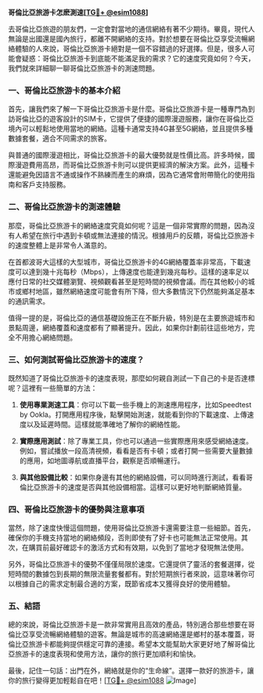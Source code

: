 **哥倫比亞旅游卡怎麽測速[[TG💪+ @esim1088](https://t.me/s/esim1088)]**

去哥倫比亞旅遊的朋友們，一定會對當地的通信網絡有著不少期待。畢竟，現代人無論是出國還是國內旅行，都離不開網絡的支持。對於想要在哥倫比亞享受流暢網絡體驗的人來說，哥倫比亞旅游卡絕對是一個不容錯過的好選擇。但是，很多人可能會疑惑：哥倫比亞旅游卡到底能不能滿足我的需求？它的速度究竟如何？今天，我們就來詳細聊一聊哥倫比亞旅游卡的測速問題。

### 一、哥倫比亞旅游卡的基本介紹

首先，讓我們來了解一下哥倫比亞旅游卡是什麼。哥倫比亞旅游卡是一種專門為到訪哥倫比亞的遊客設計的SIM卡，它提供了便捷的國際漫遊服務，讓你在哥倫比亞境內可以輕鬆地使用當地的網絡。這種卡通常支持4G甚至5G網絡，並且提供多種數據套餐，適合不同需求的旅客。

與普通的國際漫遊相比，哥倫比亞旅游卡的最大優勢就是性價比高。許多時候，國際漫遊費用高昂，而哥倫比亞旅游卡則可以提供更經濟的解決方案。此外，這種卡還能避免因語言不通或操作不熟練而產生的麻煩，因為它通常會附帶簡化的使用指南和客戶支持服務。

### 二、哥倫比亞旅游卡的測速體驗

那麼，哥倫比亞旅游卡的網絡速度究竟如何呢？這是一個非常實際的問題，因為沒有人希望在旅行中遇到卡頓或無法連接的情況。根據用戶的反饋，哥倫比亞旅游卡的速度整體上是非常令人滿意的。

在首都波哥大這樣的大型城市，哥倫比亞旅游卡的4G網絡覆蓋率非常高，下載速度可以達到幾十兆每秒（Mbps），上傳速度也能達到幾兆每秒。這樣的速率足以應付日常的社交媒體瀏覽、視頻觀看甚至是短時間的視頻會議。而在其他較小的城市或鄉村地區，雖然網絡速度可能會有所下降，但大多數情況下仍然能夠滿足基本的通訊需求。

值得一提的是，哥倫比亞的通信基礎設施正在不斷升級，特別是在主要旅遊城市和景點周邊，網絡覆蓋和速度都有了顯著提升。因此，如果你計劃前往這些地方，完全不用擔心網絡問題。

### 三、如何測試哥倫比亞旅游卡的速度？

既然知道了哥倫比亞旅游卡的速度表現，那麼如何親自測試一下自己的卡是否達標呢？這裡有一些簡單的方法：

1. **使用專業測速工具**：你可以下載一些手機上的測速應用程序，比如Speedtest by Ookla。打開應用程序後，點擊開始測速，就能看到你的下載速度、上傳速度以及延遲時間。這樣就能準確地了解你的網絡性能。

2. **實際應用測試**：除了專業工具，你也可以通過一些實際應用來感受網絡速度。例如，嘗試播放一段高清視頻，看看是否有卡頓；或者打開一些需要大量數據的應用，如地圖導航或直播平台，觀察是否順暢運行。

3. **與其他設備比較**：如果你身邊有其他的網絡設備，可以同時進行測試，看看哥倫比亞旅游卡的速度是否與其他設備相當。這樣可以更好地判斷網絡質量。

### 四、哥倫比亞旅游卡的優勢與注意事項

當然，除了速度快慢這個問題，使用哥倫比亞旅游卡還需要注意一些細節。首先，確保你的手機支持當地的網絡頻段，否則即使有了好卡也可能無法正常使用。其次，在購買前最好確認卡的激活方式和有效期，以免到了當地才發現無法使用。

另外，哥倫比亞旅游卡的優勢不僅僅局限於速度。它還提供了靈活的套餐選擇，從短時間的數據包到長期的無限流量套餐都有。對於短期旅行者來說，這意味著你可以根據自己的需求定制最合適的方案，既節省成本又獲得良好的使用體驗。

### 五、結語

總的來說，哥倫比亞旅游卡是一款非常實用且高效的產品，特別適合那些想要在哥倫比亞享受流暢網絡體驗的遊客。無論是城市的高速網絡還是鄉村的基本覆蓋，哥倫比亞旅游卡都能夠提供穩定可靠的連接。希望本文能幫助大家更好地了解哥倫比亞旅游卡的速度表現和使用方法，讓你的旅行更加順利和愉快。

最後，記住一句話：出門在外，網絡就是你的“生命線”。選擇一款好的旅游卡，讓你的旅行變得更加輕鬆自在吧！[[TG💪+ @esim1088](https://t.me/s/esim1088) ![Image](https://i.postimg.cc/4NQfJmqS/Snipaste-2025-05-13-00-14-12.png)]